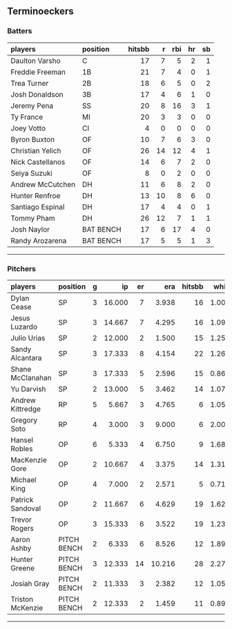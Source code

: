 ## Terminoeckers

### Batters

 
|players          |position  | hitsbb|  r| rbi| hr| sb| 
|:----------------|:---------|------:|--:|---:|--:|--:| 
|Daulton Varsho   |C         |     17|  7|   5|  2|  1| 
|Freddie Freeman  |1B        |     21|  7|   4|  0|  1| 
|Trea Turner      |2B        |     18|  6|   5|  0|  2| 
|Josh Donaldson   |3B        |     17|  4|   6|  1|  0| 
|Jeremy Pena      |SS        |     20|  8|  16|  3|  1| 
|Ty France        |MI        |     20|  3|   3|  0|  0| 
|Joey Votto       |CI        |      4|  0|   0|  0|  0| 
|Byron Buxton     |OF        |     10|  7|   6|  3|  0| 
|Christian Yelich |OF        |     26| 14|  12|  4|  1| 
|Nick Castellanos |OF        |     14|  6|   7|  2|  0| 
|Seiya Suzuki     |OF        |      8|  0|   2|  0|  0| 
|Andrew McCutchen |DH        |     11|  6|   8|  2|  0| 
|Hunter Renfroe   |DH        |     13| 10|   8|  6|  0| 
|Santiago Espinal |DH        |     17|  4|   4|  0|  1| 
|Tommy Pham       |DH        |     26| 12|   7|  1|  1| 
|Josh Naylor      |BAT BENCH |     17|  6|  17|  4|  0| 
|Randy Arozarena  |BAT BENCH |     17|  5|   5|  1|  3| 

* * *

### Pitchers

 
|players          |position    |  g|     ip| er|    era| hitsbb|  whip| so|  w| sv| 
|:----------------|:-----------|--:|------:|--:|------:|------:|-----:|--:|--:|--:| 
|Dylan Cease      |SP          |  3| 16.000|  7|  3.938|     16| 1.000| 30|  1|  0| 
|Jesus Luzardo    |SP          |  3| 14.667|  7|  4.295|     16| 1.091| 18|  1|  0| 
|Julio Urias      |SP          |  2| 12.000|  2|  1.500|     15| 1.250|  8|  1|  0| 
|Sandy Alcantara  |SP          |  3| 17.333|  8|  4.154|     22| 1.269| 17|  0|  0| 
|Shane McClanahan |SP          |  3| 17.333|  5|  2.596|     15| 0.865| 27|  1|  0| 
|Yu Darvish       |SP          |  2| 13.000|  5|  3.462|     14| 1.077|  8|  2|  0| 
|Andrew Kittredge |RP          |  5|  5.667|  3|  4.765|      6| 1.059|  3|  1|  1| 
|Gregory Soto     |RP          |  4|  3.000|  3|  9.000|      6| 2.000|  4|  0|  1| 
|Hansel Robles    |OP          |  6|  5.333|  4|  6.750|      9| 1.688|  2|  0|  0| 
|MacKenzie Gore   |OP          |  2| 10.667|  4|  3.375|     14| 1.312|  8|  0|  0| 
|Michael King     |OP          |  4|  7.000|  2|  2.571|      5| 0.714|  9|  0|  0| 
|Patrick Sandoval |OP          |  2| 11.667|  6|  4.629|     19| 1.629|  7|  0|  0| 
|Trevor Rogers    |OP          |  3| 15.333|  6|  3.522|     19| 1.239| 11|  1|  0| 
|Aaron Ashby      |PITCH BENCH |  2|  6.333|  6|  8.526|     12| 1.895|  6|  0|  0| 
|Hunter Greene    |PITCH BENCH |  3| 12.333| 14| 10.216|     28| 2.270| 19|  0|  0| 
|Josiah Gray      |PITCH BENCH |  2| 11.333|  3|  2.382|     12| 1.059|  6|  2|  0| 
|Triston McKenzie |PITCH BENCH |  2| 12.333|  2|  1.459|     11| 0.892| 13|  2|  0| 


* * *


